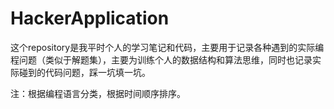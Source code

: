 # HackerApplication

这个repository是我平时个人的学习笔记和代码，主要用于记录各种遇到的实际编程问题（类似于解题集），主要为训练个人的数据结构和算法思维，同时也记录实际碰到的代码问题，踩一坑填一坑。

注：根据编程语言分类，根据时间顺序排序。